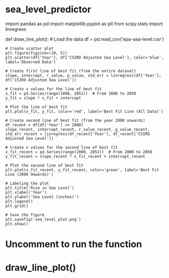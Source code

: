 # sea_level_predictor
import pandas as pd
import matplotlib.pyplot as plt
from scipy.stats import linregress

def draw_line_plot():
    # Load the data
    df = pd.read_csv('epa-sea-level.csv')

    # Create scatter plot
    plt.figure(figsize=(10, 5))
    plt.scatter(df['Year'], df['CSIRO Adjusted Sea Level'], color='blue', label='Observed Data')

    # Create first line of best fit (from the entire dataset)
    slope, intercept, r_value, p_value, std_err = linregress(df['Year'], df['CSIRO Adjusted Sea Level'])
    
    # Create x values for the line of best fit
    x_fit = pd.Series(range(1880, 2051))  # From 1880 to 2050
    y_fit = slope * x_fit + intercept

    # Plot the line of best fit
    plt.plot(x_fit, y_fit, color='red', label='Best Fit Line (All Data)')

    # Create second line of best fit (from the year 2000 onwards)
    df_recent = df[df['Year'] >= 2000]
    slope_recent, intercept_recent, r_value_recent, p_value_recent, std_err_recent = linregress(df_recent['Year'], df_recent['CSIRO Adjusted Sea Level'])
    
    # Create x values for the second line of best fit
    x_fit_recent = pd.Series(range(2000, 2051))  # From 2000 to 2050
    y_fit_recent = slope_recent * x_fit_recent + intercept_recent

    # Plot the second line of best fit
    plt.plot(x_fit_recent, y_fit_recent, color='green', label='Best Fit Line (2000 Onwards)')

    # Labeling the plot
    plt.title('Rise in Sea Level')
    plt.xlabel('Year')
    plt.ylabel('Sea Level (inches)')
    plt.legend()
    plt.grid()

    # Save the figure
    plt.savefig('sea_level_plot.png')
    plt.show()

# Uncomment to run the function
# draw_line_plot()
